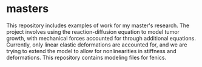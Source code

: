 # masters
This repository includes examples of work for my master's research.  The project involves using the reaction-diffusion equation to model tumor growth, with mechanical forces accounted for through additional equations. Currently, only linear elastic deformations are accounted for, and we are trying to extend the model to allow for nonlinearities in stiffness and deformations. This repository contains modeling files for fenics.

